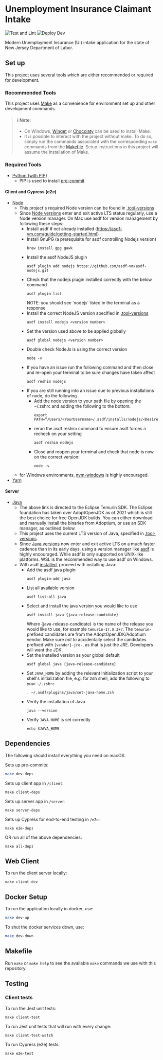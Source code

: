 # Unemployment Insurance Claimant Intake

![Test and Lint](https://github.com/newjersey/dol-ui-claimant-intake/actions/workflows/build-and-test.yml/badge.svg)
![Deploy Dev](https://github.com/newjersey/dol-ui-claimant-intake/actions/workflows/deploy-dev.yml/badge.svg)

Modern Unemployment Insurance (UI) intake application for the state of New Jersey Department of Labor.

## Set up

This project uses several tools which are either recommended or required for development.

### Recommended Tools

This project uses [Make](https://www.gnu.org/software/make/manual/make.html) as a convenience for environment set up
and other development commands.

> #### :information_source: Note:
>
> - On Windows, [Winget](https://docs.microsoft.com/en-us/windows/package-manager/winget/)
>   or [Chocolaty](https://chocolatey.org/) can be used to install Make.
> - It _is_ possible to interact with the project without make. To do so, simply run the commands associated with the
>   corresponding `make` commands from the [Makefile](./Makefile). Setup instructions in this project will assume the
>   installation of Make.

### Required Tools

- [Python (with PIP)](https://www.python.org/downloads/)
  - PIP is used to install [pre-commit](https://pre-commit.com/)

#### Client and Cypress (e2e)

- [Node](https://nodejs.org/en/download/)
  - This project's required Node version can be found in [.tool-versions](./.tool-versions)
  - Since [Node versions](https://nodejs.org/en/about/releases/) enter and exit active LTS status regularly, use a
    Node version manager. On Mac use asdf for version management by following these steps:
    - Install asdf if not already installed (https://asdf-vm.com/guide/getting-started.html)
    - Install GnuPG (a prerequisite for asdf controlling Nodejs version)
      ```
      brew install gpg gawk
      ```
    - Install the asdf NodeJS plugin
      ```
      asdf plugin add nodejs https://github.com/asdf-vm/asdf-nodejs.git
      ```
    - Check that the nodejs plugin installed correctly with the below command
      ```
      asdf plugin list
      ```
      NOTE: you should see 'nodejs' listed in the terminal as a response
    - Install the correct NodeJS version specified in [.tool-versions](./.tool-versions)
      ```
      asdf install nodejs <version number>
      ```
    - Set the version used above to be applied globally
      ```
      asdf global nodejs <version number>
      ```
    - Double check NodeJs is using the correct version
      ```
      node -v
      ```
    - If you have an issue run the following command and then close and re-open your terminal to be sure changes have taken affect
      ```
      asdf reshim nodejs
      ```
    - If you are still running into an issue due to previous installations of node, do the following
      - Add the node version to your path file by opening the ~/.zshrc and adding the following to the bottom:
        ```
        export PATH=“/Users/<YourUsername>/.asdf/installs/nodejs/<DesiredVersion>//bin:$PATH”
        ```
      - rerun the asdf reshim command to ensure asdf forces a recheck on your setting
        ```
        asdf reshim nodejs
        ```
      - Close and reopen your terminal and check that node is now on the correct version:
        ```
        node -v
        ```
  - for Windows environments, [nvm-windows](https://github.com/coreybutler/nvm-windows) is highly encouraged.
- [Yarn](https://classic.yarnpkg.com/lang/en/docs/install/)

#### Server

- [Java](https://adoptium.net/temurin/releases)
  - The above link is directed to the Eclipse Temurin SDK. The Eclipse foundation has taken over AdoptOpenJDK as of 2021
    which is still the best choice for free OpenJDK builds. You can either download and manually install the binaries
    from Adoptium, or use an SDK manager, as outlined below.
  - This project uses the current LTS version of Java, specified in [.tool-versions](./.tool-versions).
  - Since [Java versions](https://www.oracle.com/java/technologies/java-se-support-roadmap.html) now enter and exit
    active LTS on a much faster cadence than in its early days, using a version manager like [asdf](https://asdf-vm.com/)
    is highly encouraged. While asdf is only supported on UNIX-like platforms. WSL is the recommended way to use asdf on
    Windows.
  - With asdf [installed](https://asdf-vm.com/guide/getting-started.html), proceed with installing Java:
    - Add the asdf java plugin
      ```
      asdf plugin-add java
      ```
    - List all available version
      ```
      asdf list-all java
      ```
    - Select and install the java version you would like to use
      ```
      asdf install java {java-release-candidate}
      ```
      Where {java-release-candidate} is the name of the release you would like to use, for example `temurin-17.0.3+7`.
      The `temurin-` prefixed candidates are from the AdoptOpenJDK/Adoptium vendor. Make sure _not_ to accidentally
      select the candidates prefixed with `{vendor}-jre-`, as that is just the JRE. Developers will want the JDK.
    - Set the installed version as your global default
      ```
      asdf global java {java-release-candidate}
      ```
    - Set `JAVA_HOME` by adding the relevant initialization script to your shell's initialization file, e.g. for zsh
      shell, add the following to your `~/.zshrc`
      ```
      . ~/.asdf/plugins/java/set-java-home.zsh
      ```
    - Verify the installation of Java
      ```
      java --version
      ```
    - Verify `JAVA_HOME` is set correctly
      ```
      echo $JAVA_HOME
      ```

## Dependencies

The following should install everything you need on macOS:

Sets up pre-commits:

```sh
make dev-deps
```

Sets up client app in `/client`:

```
make client-deps
```

Sets up server app in `/server`:

```
make server-deps
```

Sets up Cypress for end-to-end testing in `/e2e`:

```
make e2e-deps
```

OR run all of the above dependencies:

```
make all-deps
```

## Web Client

To run the client server locally:

```
make client-dev
```

## Docker Setup

To run the application locally in docker, use:

```sh
make dev-up
```

To shut the docker services down, use:

```sh
make dev-down
```

## Makefile

Run `make` or `make help` to see the available `make` commands we use with this
repository.

## Testing

### Client tests

To run the Jest unit tests:

```
make client-test
```

To run Jest unit tests that will run with every change:

```
make client-test-watch
```

To run Cypress (e2e) tests:

```
make e2e-test
```

